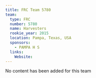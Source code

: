 ```yaml
---
title: FRC Team 5780
team:
  type: FRC
  number: 5780
  name: Harvesters
  rookie_year: 2015
  location: Pampa, Texas, USA
  sponsors:
    - PAMPA H S
  links:
    Website: 
---
```

No content has been added for this team